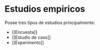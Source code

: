 # Estudios empiricos
Posee tres tipos de estudios principalmente:
- [[Encuesta]]
- [[Estudio de caso]]
- [[Experimento]]

